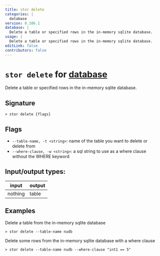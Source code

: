 ```yaml
---
title: stor delete
categories: |
  database
version: 0.106.1
database: |
  Delete a table or specified rows in the in-memory sqlite database.
usage: |
  Delete a table or specified rows in the in-memory sqlite database.
editLink: false
contributors: false
---
```

<!-- This file is automatically generated. Please edit the command in https://github.com/nushell/nushell instead. -->

# `stor delete` for [database](/commands/categories/database.md)

<div class='command-title'>Delete a table or specified rows in the in-memory sqlite database.</div>

## Signature

```> stor delete {flags} ```

## Flags

 -  `--table-name, -t <string>`: name of the table you want to delete or delete from
 -  `--where-clause, -w <string>`: a sql string to use as a where clause without the WHERE keyword


## Input/output types:

| input   | output |
| ------- | ------ |
| nothing | table  |
## Examples

Delete a table from the in-memory sqlite database
```nu
> stor delete --table-name nudb

```

Delete some rows from the in-memory sqlite database with a where clause
```nu
> stor delete --table-name nudb --where-clause "int1 == 5"

```
